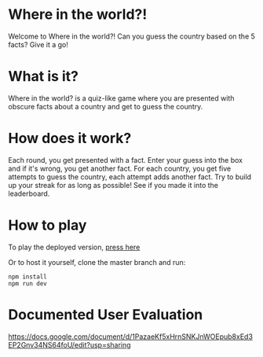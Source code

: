 # Where in the world?!
Welcome to Where in the world?! Can you guess the country based on the 5  facts? Give it a go!

# What is it?

Where in the world? is a quiz-like game where you are presented with obscure facts about a country and get to guess the country.

# How does it work?
Each round, you get presented with a fact. Enter your guess into the box and if it's wrong, you get another fact. For each country, you get five attempts to guess the country, each attempt adds another fact. Try to build up your streak for as long as possible! See if you made it into the leaderboard.


# How to play
To play the deployed version, [press here](https://group-33-project.web.app/index.html)

Or to host it yourself, clone the master branch and run:

```console
npm install
npm run dev
```

# Documented User Evaluation
https://docs.google.com/document/d/1PazaeKf5xHrnSNKJnWOEpub8xEd3EP2Gnv34NS64foU/edit?usp=sharing
